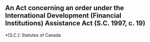## An Act concerning an order under the International Development (Financial Institutions) Assistance Act (S.C. 1997, c. 19)
  *[S.C.]: Statutes of Canada
